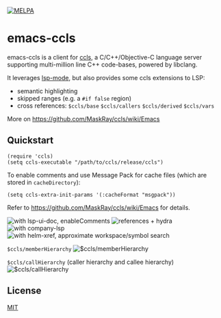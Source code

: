 [![MELPA](https://melpa.org/packages/ccls-badge.svg)](https://melpa.org/#/ccls)

# emacs-ccls

emacs-ccls is a client for [ccls](https://github.com/MaskRay/ccls), a C/C++/Objective-C language server supporting multi-million line C++ code-bases, powered by libclang.

It leverages [lsp-mode](https://github.com/emacs-lsp/lsp-mode), but also provides some ccls extensions to LSP:

* semantic highlighting
* skipped ranges (e.g. a `#if false` region)
* cross references: `$ccls/base` `$ccls/callers` `$ccls/derived` `$ccls/vars`

More on <https://github.com/MaskRay/ccls/wiki/Emacs>

## Quickstart

```elisp
(require 'ccls)
(setq ccls-executable "/path/to/ccls/release/ccls")
```

To enable comments and use Message Pack for cache files (which are stored in `cacheDirectory`):

```elisp
(setq ccls-extra-init-params '(:cacheFormat "msgpack"))
```

Refer to <https://github.com/MaskRay/ccls/wiki/Emacs> for details.

![with lsp-ui-doc, enableComments](https://camo.githubusercontent.com/fe1e12f9be72c2295d732d6265b42bde0d121ee8/68747470733a2f2f707470622e70772f5a6275462e6a7067)
![references + hydra](https://ptpb.pw/fhWh.jpg)
![with company-lsp](https://ptpb.pw/lDaw.jpg)
![with helm-xref, approximate workspace/symbol search](https://ptpb.pw/KOKn.jpg)

`$ccls/memberHierarchy`
![$ccls/memberHierarchy](https://ptpb.pw/iOSt.gif)

`$ccls/callHierarchy` (caller hierarchy and callee hierarchy)
![$ccls/callHierarchy](https://ptpb.pw/GKJw.gif)

## License

[MIT](http://opensource.org/licenses/MIT)
